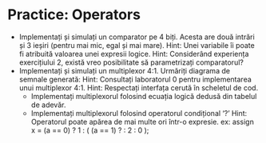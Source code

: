 # Practice: Operators

 - Implementați și simulați un comparator pe 4 biți. Acesta are două intrări și 3 ieșiri (pentru mai mic, egal și mai mare).
Hint: Unei variabile îi poate fi atribuită valoarea unei expresii logice.
Hint: Considerând experiența exercițiului 2, există vreo posibilitate să parametrizați comparatorul?
 - Implementați și simulați un multiplexor 4:1. Urmăriți diagrama de semnale generată:
Hint: Consultați laboratorul 0 pentru implementarea unui multiplexor 4:1.
Hint: Respectați interfața cerută în scheletul de cod.
   - Implementați multiplexorul folosind ecuația logică dedusă din tabelul de adevăr.
   - Implementați multiplexorul folosind operatorul condițional ‘?’
Hint: Operatorul poate apărea de mai multe ori într-o expresie. ex: assign x = (a == 0) ? 1 : ( (a == 1) ? : 2 : 0 );